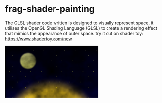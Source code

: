 # frag-shader-painting
The GLSL shader code written is designed to visually represent space, it utilises the OpenGL Shading Language (GLSL) to create a rendering effect that mimics the appearance of outer space. try it out on shader toy: https://www.shadertoy.com/new

<img src="https://github.com/R40835/frag-shader-painting/blob/main/assets/Space.PNG" alt="Alt Text" width="300">
